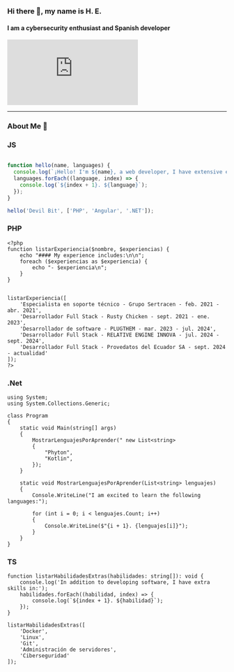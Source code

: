 ### Hi there 👋, my name is H. E.
#### I am a cybersecurity enthusiast and Spanish developer
![I am cybersecurity enthusiast and Spanish developer](https://echarts.apache.org/examples/en/editor.html?c=bar-simple&code=PYBwLglsB2AEC8sDeAoWsAeBBDEDOAXMmurGAJ4gCmRA5AMYCGYVA5sAE7m0A0J6AE2aMiAbVoAZRh0YA3KgBtesWlmisArgunLaAOgByVMLQC6JAL5905HPiKpSZSjRWzGCjVVqXrsPFQcEFSEsKL8xE6CwmIAHACsPLAA7Ikp8aZ-ThTUdABGOhEWJOYWANxAA)

---

### About Me 🚀

### JS
```javascript

function hello(name, languages) {
  console.log(`¡Hello! I'm ${name}, a web developer, I have extensive experience in the following languages:`);
  languages.forEach((language, index) => {
    console.log(`${index + 1}. ${language}`);
  });
}

hello('Devil Bit', ['PHP', 'Angular', '.NET']);

````

### PHP
````
<?php
function listarExperiencia($nombre, $experiencias) {
    echo "#### My experience includes:\n\n";
    foreach ($experiencias as $experiencia) {
        echo "- $experiencia\n";
    }
}


listarExperiencia([
    'Especialista en soporte técnico - Grupo Sertracen - feb. 2021 - abr. 2021',
    'Desarrollador Full Stack - Rusty Chicken - sept. 2021 - ene. 2023',
    'Desarrollador de software - PLUGTHEM - mar. 2023 - jul. 2024',
    'Desarrollador Full Stack - RELATIVE ENGINE INNOVA - jul. 2024 - sept. 2024',
    'Desarrollador Full Stack - Provedatos del Ecuador SA - sept. 2024 - actualidad'
]);
?>
````

### .Net
````
using System;
using System.Collections.Generic;

class Program
{
    static void Main(string[] args)
    {
        MostrarLenguajesPorAprender(" new List<string>
        {
            "Phyton",
            "Kotlin",
        });
    }

    static void MostrarLenguajesPorAprender(List<string> lenguajes)
    {
        Console.WriteLine("I am excited to learn the following languages:");
        
        for (int i = 0; i < lenguajes.Count; i++)
        {
            Console.WriteLine($"{i + 1}. {lenguajes[i]}");
        }
    }
}
````
### TS
````
function listarHabilidadesExtras(habilidades: string[]): void {
    console.log('In addition to developing software, I have extra skills in:');
    habilidades.forEach((habilidad, index) => {
        console.log(`${index + 1}. ${habilidad}`);
    });
}

listarHabilidadesExtras([
    'Docker',
    'Linux',
    'Git',
    'Administración de servidores',
    'Ciberseguridad'
]);

